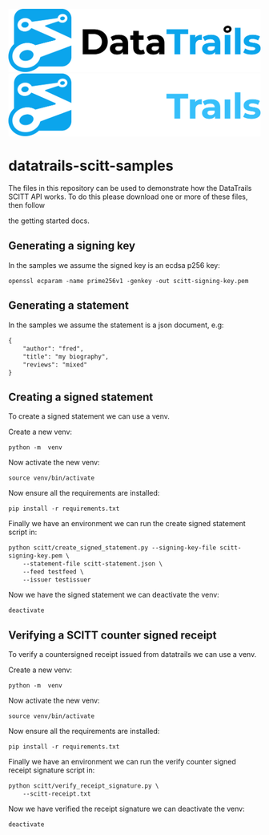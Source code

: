 ![Logo](https://github.com/datatrails/datatrails-scitt-samples/blob/main/DataTrails_Horizontal_Logo_Black.png#gh-light-mode-only)
![Logo](https://github.com/datatrails/datatrails-scitt-samples/blob/main/DataTrails_Horizontal_Logo_White.png#gh-dark-mode-only)

# datatrails-scitt-samples

The files in this repository can be used to demonstrate how the DataTrails SCITT API works. To do this please download one or more of these files, then follow

the getting started docs.

## Generating a signing key

In the samples we assume the signed key is an ecdsa p256 key:

```
openssl ecparam -name prime256v1 -genkey -out scitt-signing-key.pem
```

## Generating a statement

In the samples we assume the statement is a json document, e.g:

```
{
    "author": "fred",
    "title": "my biography",
    "reviews": "mixed"
}
```

## Creating a signed statement

To create a signed statement we can use a venv.

Create a new venv:

```
python -m  venv
```

Now activate the new venv:

```
source venv/bin/activate
```

Now ensure all the requirements are installed:

```
pip install -r requirements.txt
```

Finally we have an environment we can run the create signed statement script in:

```
python scitt/create_signed_statement.py --signing-key-file scitt-signing-key.pem \
    --statement-file scitt-statement.json \
    --feed testfeed \
    --issuer testissuer
```

Now we have the signed statement we can deactivate the venv:

```
deactivate
```

## Verifying a SCITT counter signed receipt

To verify a countersigned receipt issued from datatrails we can use a venv.


Create a new venv:

```
python -m  venv
```

Now activate the new venv:

```
source venv/bin/activate
```

Now ensure all the requirements are installed:

```
pip install -r requirements.txt
```

Finally we have an environment we can run the verify counter signed receipt signature script in:

```
python scitt/verify_receipt_signature.py \
    --scitt-receipt.txt 
```

Now we have verified the receipt signature we can deactivate the venv:

```
deactivate
```
